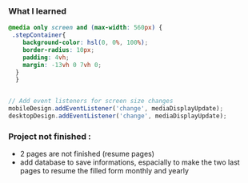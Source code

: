 

### What I learned



```css
@media only screen and (max-width: 560px) {
 .stepContainer{
    background-color: hsl(0, 0%, 100%);
    border-radius: 10px;
    padding: 4vh;
    margin: -13vh 0 7vh 0;
  }
  }
```
```js

// Add event listeners for screen size changes
mobileDesign.addEventListener('change', mediaDisplayUpdate);
desktopDesign.addEventListener('change', mediaDisplayUpdate);

```

### Project not finished :

- 2 pages are not finished (resume pages)
- add database to save informations, espacially to make the two last pages to resume the filled form monthly and yearly

